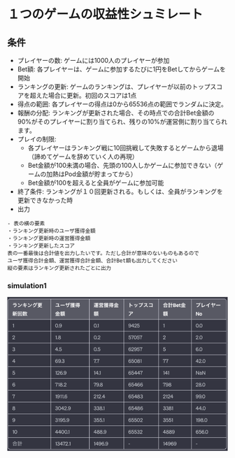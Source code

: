# １つのゲームの収益性シュミレート
## 条件
- プレイヤーの数: ゲームには1000人のプレイヤーが参加
- Bet額: 各プレイヤーは、ゲームに参加するたびに1円をBetしてからゲームを開始
- ランキングの更新: ゲームのランキングは、プレイヤーが以前のトップスコアを超えた場合に更新。初回のスコアは1点
- 得点の範囲: 各プレイヤーの得点は0から65536点の範囲でランダムに決定。
- 報酬の分配: ランキングが更新された場合、その時点での合計Bet金額の90%がそのプレイヤーに割り当てられ、残りの10%が運営側に割り当てられます。
- プレイの制限:
  - 各プレイヤーはランキング戦に10回挑戦して失敗するとゲームから退場（諦めてゲームを辞めていく人の再現）
  - Bet金額が100未満の場合、先頭の100人しかゲームに参加できない（ゲームの加熱はPod金額が貯まってから）
  - Bet金額が100を超えると全員がゲームに参加可能
- 終了条件: ランキングが１０回更新される。もしくは、全員がランキングを更新できなかった時
- 出力
```
- 表の横の要素
・ランキング更新時のユーザ獲得金額
・ランキング更新時の運営獲得金額
・ランキング更新したスコア
表の一番最後は合計値を出力したいです。ただし合計が意味のないものもあるので
ユーザ獲得合計金額、運営獲得合計金額、合計Bet額も出力してください
縦の要素はランキング更新されたごとに出力
```

### simulation1
![img.png](img.png)